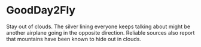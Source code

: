 # GoodDay2Fly
Stay out of clouds. The silver lining everyone keeps talking about might be another airplane going in the opposite direction. Reliable sources also report that mountains have been known to hide out in clouds. 
